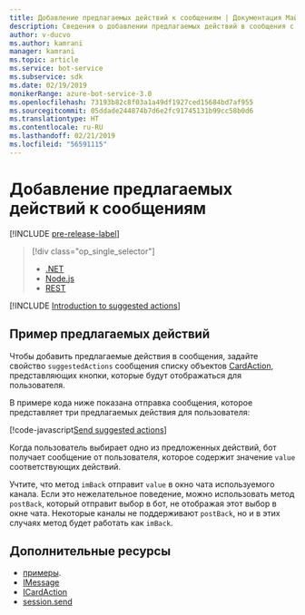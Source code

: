 ```yaml
---
title: Добавление предлагаемых действий к сообщениям | Документация Майкрософт
description: Сведения о добавлении предлагаемых действий в сообщения с помощью пакета SDK Bot Framework для Node.js.
author: v-ducvo
ms.author: kamrani
manager: kamrani
ms.topic: article
ms.service: bot-service
ms.subservice: sdk
ms.date: 02/19/2019
monikerRange: azure-bot-service-3.0
ms.openlocfilehash: 73193b82c8f03a1a49df1927ced15684bd7af955
ms.sourcegitcommit: 05ddade244874b7d6e2fc91745131b99cc58b0d6
ms.translationtype: HT
ms.contentlocale: ru-RU
ms.lasthandoff: 02/21/2019
ms.locfileid: "56591115"
---
```

# <a name="add-suggested-actions-to-messages"></a>Добавление предлагаемых действий к сообщениям

[!INCLUDE [pre-release-label](../includes/pre-release-label-v3.md)]

> [!div class="op_single_selector"]
> - [.NET](../dotnet/bot-builder-dotnet-add-suggested-actions.md)
> - [Node.js](../nodejs/bot-builder-nodejs-send-suggested-actions.md)
> - [REST](../rest-api/bot-framework-rest-connector-add-suggested-actions.md)

[!INCLUDE [Introduction to suggested actions](../includes/snippet-suggested-actions-intro.md)]

## <a name="suggested-actions-example"></a>Пример предлагаемых действий

Чтобы добавить предлагаемые действия в сообщения, задайте свойство `suggestedActions` сообщения списку объектов [CardAction][ICardAction], представляющих кнопки, которые будут отображаться для пользователя.

В примере кода ниже показана отправка сообщения, которое представляет три предлагаемых действия для пользователя:

[!code-javascript[Send suggested actions](../includes/code/node-send-suggested-actions.js#sendSuggestedActions)]

Когда пользователь выбирает одно из предложенных действий, бот получает сообщение от пользователя, которое содержит значение `value` соответствующих действий.

Учтите, что метод `imBack` отправит `value` в окно чата используемого канала. Если это нежелательное поведение, можно использовать метод `postBack`, который отправит выбор в бот, не отображая этот выбор в окне чата. Некоторые каналы не поддерживают `postBack`, но и в этих случаях метод будет работать как `imBack`.

## <a name="additional-resources"></a>Дополнительные ресурсы

- [примеры][samples].
- [IMessage][IMessage]
- [ICardAction][ICardAction]
- [session.send][SessionSend]

[IMessage]: http://docs.botframework.com/en-us/node/builder/chat-reference/interfaces/_botbuilder_d_.imessage

[SessionSend]: https://docs.botframework.com/en-us/node/builder/chat-reference/classes/_botbuilder_d_.session.html#send

[ICardAction]: https://docs.botframework.com/en-us/node/builder/chat-reference/interfaces/_botbuilder_d_.icardaction.html

<!-- The inspector is no longer supported: we're redirecting to the samples for now. -->
[samples]: https://github.com/Microsoft/BotBuilder-Samples/tree/v3-sdk-samples
